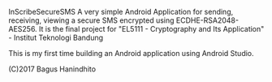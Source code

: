 InScribeSecureSMS
A very simple Android Application for sending, receiving, viewing a secure SMS encrypted using ECDHE-RSA2048-AES256. It is the final project for "EL5111 - Cryptography and Its Application" - Institut Teknologi Bandung

This is my first time building an Android application using Android Studio.

(C)2017 Bagus Hanindhito

